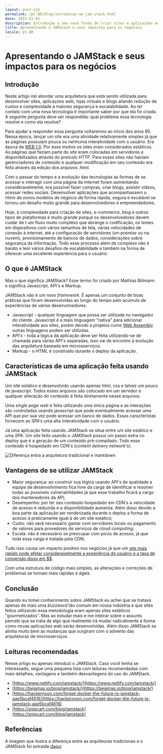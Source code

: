 ```yaml
---
layout: post.njk
permalink: /pt-BR/blog/introducao-ao-jam-stack.html
date: 2021-01-01
description: Introdução a uma nova forma de criar sites e aplicações web de maneira mais rápida, segura e fácil
title: Apresentando o JAMStack e seus impactos para os negócios
locale: pt-BR
---
```


# Apresentando o JAMStack e seus impactos para os negócios

## Introdução

Neste artigo irei abordar uma arquitetura que está sendo utilizada para desenvolver sites, aplicações web, lojas virtuais e blogs aliando redução de custos e complexidade a maiores segurança e escalabilidade. 
Ao ter contato com uma nova tecnologia é importante saber por que ela foi criada. A seguinte pergunta deve ser respondida: qual problema essa tecnologia resolve e como ela resolve? 

Para ajudar a responder essa pergunta voltaremos ao início dos anos 90. Nessa época, lançar um site era uma atividade relativamente simples já que as páginas possuiam pouca ou nenhuma interatividade com o usuário. Era época da [WEB 1.0](https://pt.wikipedia.org/wiki/World_Wide_Web#Web_1.0). Por esse motivo os sites eram considerados estáticos. As páginas que faziam parte do site eram colocadas em servidores e disponibilizados através do protcolo HTTP. Para esses sites não haviam gerenciadores de conteúdo e qualquer modificação em seu conteúdo era feita através da edição dos arquivos .html.

Com o passar do tempo e a evolução das tecnologias as formas de se acessar e interagir com uma página da internet foram aumentando consideravelmente, era possível fazer compras, criar blogs, assistir vídeos, acessar redes sociais. Desenvolver aplicações que acompanhassem o ritmo de novos modelos de negócio de forma rápida, segura e escalável se tornou um desafio muito grande para desenvolvedores e empreendedores.

Hoje, a complexidade para criação de sites, e-commerce, blog e outros tipos de plataformas é muito grande porque os desenvolvedores devem cuidar de t um fluxo muito complexo que abrange o codificação, os testes em dispositivos com vários tamanhos de tela, várias velocidades de conexão à internet, até a configuração de servidores (*on-premise* ou na nuvem), provisionamento de bancos de dados, considerações sobre segurança da informação. Todo esse processo além de complexo não é barato e tem vários desafios de escalabilidade e também na forma de oferecer uma excelente experiência para o usuário.

## O que é JAMStack

Mas o que significa JAMStack? Esse termo foi criado por Mathias Biilmann e significa Javascript, API's e Markup. 

JAMStack não é um novo *framework*. É apenas um conjunto de boas práticas que foram desenvolvidas ao longo do tempo pelo acúmulo de experiências de vários desenvolvedores.

* Javascript - qualquer linguagem que possa ser utilizada no navegador do cliente. Javascript é a mais linguagem "nativa" para adicionar interatividade aos sites, porém devido a projetos como [Web Assembly](https://webassembly.org/) outras linguagens podem ser utilizdas.
* API's - toda a lógica da aplicação deve ser feita utilizando-se de chamada para várias API's separadas, isso vai de encontro à evolução das arquitetura baseada em microsserviços.
* Markup - o HTML é construído durante o deploy da aplicação.

## Características de uma aplicação feita usando JAMStack

Um site estático e desenvolvido usando apenas html, css e talvez um pouco de javascript. Todos esses arquivos são colocado em um servidor e qualquer alteração do conteúdo é feita diretamente nesse arquivos. 

Uma *single page web* é feita utilizando uma única página e as interações são controladas usando javascript que pode eventualmente acessar uma API que por sua vez pode acessar um banco de dados. Essas característas fornecem as *SPA's* uma alta interatividade com o usuário. 

Já uma aplicação feita usando JAMStack se situa entre um site estático e uma *SPA*. Um site feito usando o JAMStack possui um passo extra no deploy que é a geração de um conteúdo pré-compilado. Todo esse conteúdo é hospedado em CDN's (*content delivery network's*). 

![Diferença entra a arquitetura tradicional e markdown](https://dinarys.com/photos/7/jam-dinarys.png)

## Vantagens de se utilizar JAMStack

* Maior segurança: ao construir sua lógica usando API's de qualidade a equipe de desenvolvimento fica livre da carga de identificar e resolver todas as possíveis vulnerabilidades já que esse trabalho ficará a cargo dos mantenedores da API;
* Desempenho: por ter seu conteúdo hospedado em CDN's a velocidade de acesso é reduzida e a disponibilidade aumenta. Além disso devido a boa parte da aplicação ser renderizada durante o deploy a forma de acesso á praticamente igual à de um site estático;
* Custo: não será necessário gastar com servidores locais ou pagamento de valores para provedores de serviços de *cloud computing*;
* Escala: não é necessário se preocupar com picos de acesso, já que toda essa carga é tratada pela CDN;

Tudo isso causa um impacto positivo nos negócios já que um [site mais rápido pode afetar consideravelmente a experiência do usuário e a taxa de conversão disso em $$](https://blog.hubspot.com/marketing/page-load-time-conversion-rates).

Com uma estrutura de código mais simples, as alterações e correções de problemas se tornam mais rápidas e ágeis.

## Conclusão

Quando eu tomei conhecimento sobre JAMStack eu achei que se tratava apenas de mais uma *buzzword* tão comum em nossa indústria e que sites feitos utilizando essa metodologia eram apenas sites estáticos "gourmetizados". Mas ao estudar mais e me inteirar sobre o assunto percebi que se trata de algo que realmente irá mudar radicalmente a forma como novas aplicações web serão desenvolvidas. Além disso JAMStack se alinha muito bem às mudanças que surgiram com o advento das arquiteturas de microsserviços.

## Leituras recomendadas

Nesse artigo eu apenas introduzi o JAMStack. Caso você tenha se interessado, segue uma pequena lista com leituras recomendadas com mais detalhes, vantagens e também desvantagens do uso do JAMStack.

* [https://www.netlify.com/jamstack/](https://www.netlify.com/jamstack/)
* [https://bejamas.io/blog/jamstack/](https://bejamas.io/blog/jamstack/)
* [https://hackernoon.com/forget-docker-the-future-is-jamstack-aae5bcaf4616](https://hackernoon.com/forget-docker-the-future-is-jamstack-aae5bcaf4616)
* [https://snipcart.com/blog/jamstack](https://snipcart.com/blog/jamstack)

## Referências

A imagem que ilustra a diferença entre as arquiteuras tradicionas e o JAMStack foi extraída [daqui](https://snipcart.com/blog/jamstack)


